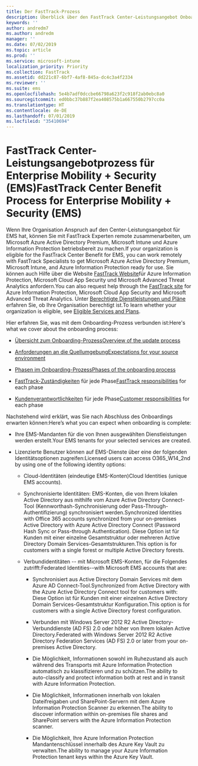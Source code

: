 ```yaml
---
title: Der FastTrack-Prozess
description: Überblick über den FastTrack Center-Leistungsangebot Onboarding Prozess
keywords: ''
author: andredm7
ms.author: andredm
manager: ''
ms.date: 07/02/2019
ms.topic: article
ms.prod: ''
ms.service: microsoft-intune
localization_priority: Priority
ms.collection: FastTrack
ms.assetid: dd221c87-6bf7-4af8-845a-dc4c3a4f2334
ms.reviewer: ''
ms.suite: ems
ms.openlocfilehash: 5e4b7adf0dccbe66798a623f2c918f2ab0ebc8a0
ms.sourcegitcommit: ed0bbc37b887f2ea408575b1a667550b2797cc0a
ms.translationtype: HT
ms.contentlocale: de-DE
ms.lasthandoff: 07/01/2019
ms.locfileid: "35410694"
---
```

# <a name="fasttrack-center-benefit-process-for-enterprise-mobility--security-ems"></a><span data-ttu-id="d3859-103">FastTrack Center-Leistungsangebotprozess für Enterprise Mobility + Security (EMS)</span><span class="sxs-lookup"><span data-stu-id="d3859-103">FastTrack Center Benefit Process for Enterprise Mobility + Security (EMS)</span></span>
<span data-ttu-id="d3859-104">Wenn Ihre Organisation Anspruch auf den Center-Leistungsangebot für EMS hat, können Sie mit FastTrack Experten remote zusammenarbeiten, um Microsoft Azure Active Directory Premium, Microsoft Intune und Azure Information Protection betriebsbereit zu machen.</span><span class="sxs-lookup"><span data-stu-id="d3859-104">If your organization is eligible for the FastTrack Center Benefit for EMS, you can work remotely with FastTrack Specialists to get Microsoft Azure Active Directory Premium, Microsoft Intune, and Azure Information Protection ready for use.</span></span> <span data-ttu-id="d3859-105">Sie können auch Hilfe über die Website [FastTrack Website](https://www.microsoft.com/fasttrack/microsoft-365/ems)für Azure Information Protection, Microsoft Cloud App Security und Microsoft Advanced Threat Analytics anfordern.</span><span class="sxs-lookup"><span data-stu-id="d3859-105">You can also request help through the [FastTrack site](https://www.microsoft.com/fasttrack/microsoft-365/ems) for Azure Information Protection, Microsoft Cloud App Security and Microsoft Advanced Threat Analytics.</span></span> <span data-ttu-id="d3859-106">Unter [Berechtigte Dienstleistungen und Pläne](M365-eligible-services-and-plans.md) erfahren Sie, ob Ihre Organisation berechtigt ist.</span><span class="sxs-lookup"><span data-stu-id="d3859-106">To learn whether your organization is eligible, see [Eligible Services and Plans](M365-eligible-services-and-plans.md).</span></span>


<span data-ttu-id="d3859-107">Hier erfahren Sie, was mit dem Onboarding-Prozess verbunden ist:</span><span class="sxs-lookup"><span data-stu-id="d3859-107">Here's what we cover about the onboarding process:</span></span>

-   [<span data-ttu-id="d3859-108">Übersicht zum Onboarding-Prozess</span><span class="sxs-lookup"><span data-stu-id="d3859-108">Overview of the update process</span></span>](EMS-fasttrack-benefit-overview.md)

-   [<span data-ttu-id="d3859-109">Anforderungen an die Quellumgebung</span><span class="sxs-lookup"><span data-stu-id="d3859-109">Expectations for your source environment</span></span>](EMS-source-environment-expectations.md)

-   [<span data-ttu-id="d3859-110">Phasen im Onboarding-Prozess</span><span class="sxs-lookup"><span data-stu-id="d3859-110">Phases of the onboarding process</span></span>](EMS-onboarding-phases.md)

-   <span data-ttu-id="d3859-111">[FastTrack-Zuständigkeiten](EMS-fasttrack-responsibilities.md) für jede Phase</span><span class="sxs-lookup"><span data-stu-id="d3859-111">[FastTrack responsibilities](EMS-fasttrack-responsibilities.md) for each phase</span></span>

-   <span data-ttu-id="d3859-112">[Kundenverantwortlichkeiten](EMS-your-responsibilities.md) für jede Phase</span><span class="sxs-lookup"><span data-stu-id="d3859-112">[Customer responsibilities](EMS-your-responsibilities.md) for each phase</span></span>

<span data-ttu-id="d3859-113">Nachstehend wird erklärt, was Sie nach Abschluss des Onboardings erwarten können:</span><span class="sxs-lookup"><span data-stu-id="d3859-113">Here’s what you can expect when onboarding is complete:</span></span>

-   <span data-ttu-id="d3859-114">Ihre EMS-Mandanten für die von Ihnen ausgewählten Dienstleistungen werden erstellt.</span><span class="sxs-lookup"><span data-stu-id="d3859-114">Your EMS tenants for your selected services are created.</span></span>

-   <span data-ttu-id="d3859-115">Lizenzierte Benutzer können auf EMS-Dienste über eine der folgenden Identitätsoptionen zugreifen:</span><span class="sxs-lookup"><span data-stu-id="d3859-115">Licensed users can access O365_W14_2nd by using one of the following identity options:</span></span>

    -   <span data-ttu-id="d3859-116">Cloud-Identitäten (eindeutige EMS-Konten)</span><span class="sxs-lookup"><span data-stu-id="d3859-116">Cloud Identities (unique EMS accounts).</span></span>

    -   <span data-ttu-id="d3859-117">Synchronisierte Identitäten: EMS-Konten, die von Ihrem lokalen Active Directory aus mithilfe vom Azure Active Directory Connect-Tool (Kennworthash-Synchronisierung oder Pass-Through-Authentifizierung) synchronisiert werden.</span><span class="sxs-lookup"><span data-stu-id="d3859-117">Synchronized Identities with Office 365 accounts synchronized from your on-premises Active Directory with Azure Active Directory Connect (Password Hash Sync or Pass-through Authentication).</span></span> <span data-ttu-id="d3859-118">Diese Option ist für Kunden mit einer einzelne Gesamtstruktur oder mehreren Active Directory Domain Services-Gesamtstrukturen.</span><span class="sxs-lookup"><span data-stu-id="d3859-118">This option is for customers with a single forest or multiple Active Directory forests.</span></span>

    -   <span data-ttu-id="d3859-119">Verbundidentitäten -- mit Microsoft EMS-Konten, für die Folgendes zutrifft:</span><span class="sxs-lookup"><span data-stu-id="d3859-119">Federated Identities--with Microsoft EMS accounts that are:</span></span>

        -   <span data-ttu-id="d3859-120">Synchronisiert aus Active Directory Domain Services mit dem Azure AD Connect-Tool.</span><span class="sxs-lookup"><span data-stu-id="d3859-120">Synchronized from Active Directory with the Azure Active Directory Connect tool for customers with:</span></span> <span data-ttu-id="d3859-121">Diese Option ist für Kunden mit einer einzelnen Active Directory Domain Services-Gesamtstruktur Konfiguration.</span><span class="sxs-lookup"><span data-stu-id="d3859-121">This option is for customers with a single Active Directory forest configuration.</span></span>

        -   <span data-ttu-id="d3859-122">Verbunden mit Windows Server 2012 R2 Active Directory-Verbunddienste (AD FS) 2.0 oder höher von Ihrem lokalen Active Directory.</span><span class="sxs-lookup"><span data-stu-id="d3859-122">Federated with Windows Server 2012 R2 Active Directory Federation Services (AD FS) 2.0 or later from your on-premises Active Directory.</span></span>

        -   <span data-ttu-id="d3859-123">Die Möglichkeit, Informationen sowohl im Ruhezustand als auch während des Transports mit Azure Information Protection automatisch zu klassifizieren und zu schützen.</span><span class="sxs-lookup"><span data-stu-id="d3859-123">The ability to auto-classify and protect information both at rest and in transit with Azure Information Protection.</span></span> 

        -   <span data-ttu-id="d3859-124">Die Möglichkeit, Informationen innerhalb von lokalen Dateifreigaben und SharePoint-Servern mit dem Azure Information Protection Scanner zu erkennen.</span><span class="sxs-lookup"><span data-stu-id="d3859-124">The ability to discover information within on-premises file shares and SharePoint servers with the Azure Information Protection scanner.</span></span> 

        -   <span data-ttu-id="d3859-125">Die Möglichkeit, Ihre Azure Information Protection Mandantenschlüssel innerhalb des Azure Key Vault zu verwalten.</span><span class="sxs-lookup"><span data-stu-id="d3859-125">The ability to manage your Azure Information Protection tenant keys within the Azure Key Vault.</span></span> 
